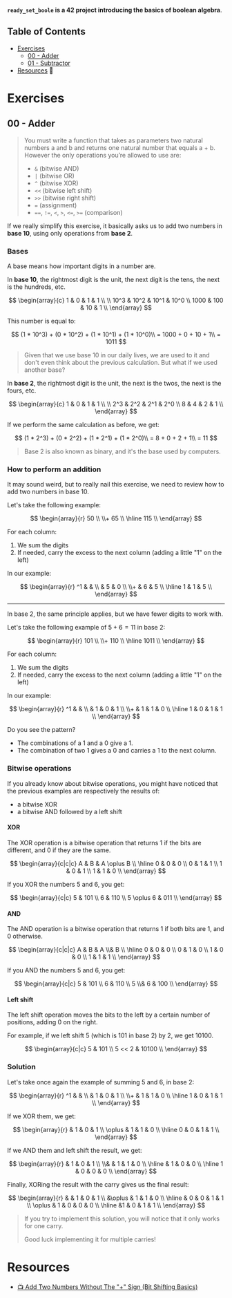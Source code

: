 **`ready_set_boole` is a 42 project introducing the basics of boolean algebra**.

## Table of Contents

- [Exercises](#exercises)
	- [00 - Adder](#00---adder)
	- [01 - Subtractor](#01---subtractor)
- [Resources](#resources) 📖

# Exercises

## 00 - Adder

> You must write a function that takes as parameters two natural numbers a and b and returns one natural number that equals a + b. However the only operations you’re allowed to use are:
>
> - `&` (bitwise AND)
> - `|` (bitwise OR)
> - `^` (bitwise XOR)
> - `<<` (bitwise left shift)
> - `>>` (bitwise right shift)
> - `=` (assignment)
> - `==`, `!=`, `<`, `>`, `<=`, `>=` (comparison)

If we really simplify this exercise, it basically asks us to add two numbers in **base 10**, using only operations from **base 2**.

### Bases

A base means how important digits in a number are.

In **base 10**, the rightmost digit is the unit, the next digit is the tens, the next is the hundreds, etc.

$$
\begin{array}{c}
  1 & 0 & 1 & 1 \\
  \\
  10^3 & 10^2 & 10^1 & 10^0 \\
  1000 & 100 & 10 & 1 \\
\end{array}
$$

This number is equal to:

$$
(1 * 10^3) + (0 * 10^2) + (1 * 10^1) + (1 * 10^0)\\
= 1000 + 0 + 10 + 1\\
= 1011
$$

> Given that we use base 10 in our daily lives, we are used to it and don't even think about the previous calculation. But what if we used another base?

In **base 2**, the rightmost digit is the unit, the next is the twos, the next is the fours, etc.

$$
\begin{array}{c}
  1 & 0 & 1 & 1 \\
  \\
  2^3 & 2^2 & 2^1 & 2^0 \\
  8 & 4 & 2 & 1 \\
\end{array}
$$

If we perform the same calculation as before, we get:

$$
(1 * 2^3) + (0 * 2^2) + (1 * 2^1) + (1 * 2^0)\\
= 8 + 0 + 2 + 1\\
= 11
$$

> Base 2 is also known as binary, and it's the base used by computers.

### How to perform an addition

It may sound weird, but to really nail this exercise, we need to review how to add two numbers in base 10.

Let's take the following example:

$$
\begin{array}{r}
  50 \\
\\+ 65 \\
\hline
  115 \\
\end{array}
$$

For each column:
1. We sum the digits
2. If needed, carry the excess to the next column (adding a little "1" on the left)

In our example:

$$
\begin{array}{r}
  ^1	& & \\
  & 5 & 0 \\
\\+ & 6 & 5 \\
\hline
  1 & 1 & 5 \\
\end{array}
$$

---

In base 2, the same principle applies, but we have fewer digits to work with.

Let's take the following example of $5 + 6 = 11$ in base 2:

$$
\begin{array}{r}
  101 \\
\\+ 110 \\
\hline
  1011 \\
\end{array}
$$

For each column:
1. We sum the digits
2. If needed, carry the excess to the next column (adding a little "1" on the left)

In our example:

$$
\begin{array}{r}
  ^1	& & \\
  & 1 & 0 & 1 \\
\\+ & 1 & 1 & 0 \\
\hline
  1 & 0 & 1 & 1 \\
\end{array}
$$

Do you see the pattern?
- The combinations of a $1$ and a $0$ give a $1$.
- The combination of two $1$ gives a $0$ and carries a $1$ to the next column.

### Bitwise operations

If you already know about bitwise operations, you might have noticed that the previous examples are respectively the results of:
- a bitwise XOR
- a bitwise AND followed by a left shift

#### XOR

The XOR operation is a bitwise operation that returns $1$ if the bits are different, and $0$ if they are the same.

$$
\begin{array}{c|c|c}
  A & B & A \oplus B \\
  \hline
  0 & 0 & 0 \\
  0 & 1 & 1 \\
  1 & 0 & 1 \\
  1 & 1 & 0 \\
\end{array}
$$

If you XOR the numbers $5$ and $6$, you get:

$$
\begin{array}{c|c}
  5 & 101 \\
  6 & 110 \\
  5 \oplus 6 & 011 \\
\end{array}
$$

#### AND

The AND operation is a bitwise operation that returns $1$ if both bits are $1$, and $0$ otherwise.

$$
\begin{array}{c|c|c}
  A & B & A \\& B \\
  \hline
  0 & 0 & 0 \\
  0 & 1 & 0 \\
  1 & 0 & 0 \\
  1 & 1 & 1 \\
\end{array}
$$

If you AND the numbers $5$ and $6$, you get:

$$
\begin{array}{c|c}
  5 & 101 \\
  6 & 110 \\
  5 \\& 6 & 100 \\
\end{array}
$$

#### Left shift

The left shift operation moves the bits to the left by a certain number of positions, adding $0$ on the right.

For example, if we left shift $5$ (which is $101$ in base 2) by $2$, we get $10100$.

$$
\begin{array}{c|c}
  5 & 101 \\
  5 << 2 & 10100 \\
\end{array}
$$

### Solution

Let's take once again the example of summing $5$ and $6$, in base 2:

$$
\begin{array}{r}
  ^1	& & \\
  & 1 & 0 & 1 \\
\\+ & 1 & 1 & 0 \\
\hline
  1 & 0 & 1 & 1 \\
\end{array}
$$

If we XOR them, we get:

$$
\begin{array}{r}
  & 1 & 0 & 1 \\
\oplus & 1 & 1 & 0 \\
\hline
  0 & 0 & 1 & 1 \\
\end{array}
$$

If we AND them and left shift the result, we get:

$$
\begin{array}{r}
  & 1 & 0 & 1 \\
\\& & 1 & 1 & 0 \\
\hline
  & 1 & 0 & 0 \\
\hline
  1 & 0 & 0 & 0 \\
\end{array}
$$

Finally, XORing the result with the carry gives us the final result:

$$
\begin{array}{r}
& & 1 & 0 & 1 \\
&\oplus & 1 & 1 & 0 \\
\hline
  & 0 & 0 & 1 & 1 \\
\oplus & 1 & 0 & 0 & 0 \\
\hline
  &1 & 0 & 1 & 1 \\
\end{array}
$$

> If you try to implement this solution, you will notice that it only works for one carry.
>
> Good luck implementing it for multiple carries!

# Resources

- [📺 Add Two Numbers Without The "+" Sign (Bit Shifting Basics)](https://www.youtube.com/watch?v=qq64FrA2UXQ)
